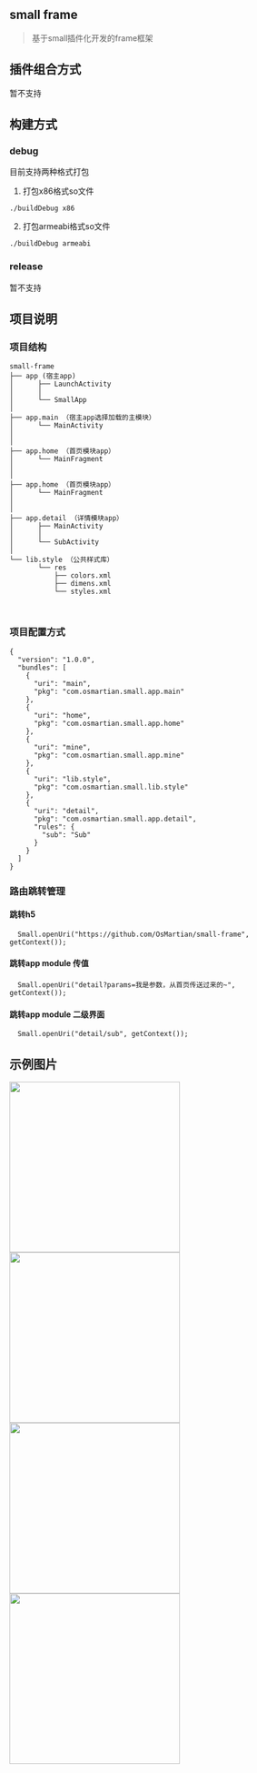 ## small frame

> 基于small插件化开发的frame框架

## 插件组合方式

暂不支持

## 构建方式

### debug

目前支持两种格式打包

1. 打包x86格式so文件

```
./buildDebug x86 
```

2. 打包armeabi格式so文件

```
./buildDebug armeabi
```

### release

暂不支持

## 项目说明

### 项目结构

```
small-frame
├── app (宿主app)
│      ├── LaunchActivity  
│      │  
│      └── SmallApp
│
├── app.main （宿主app选择加载的主模块）
│      └── MainActivity
│
│
├── app.home （首页模块app）
│      └── MainFragment
│
│
├── app.home （首页模块app）
│      └── MainFragment
│      
│          
├── app.detail （详情模块app）
│      ├── MainActivity
│      │   
│      └── SubActivity
│           
└── lib.style （公共样式库）
       └── res
           ├── colors.xml
           ├── dimens.xml
           └── styles.xml
       
    
```

### 项目配置方式

```
{
  "version": "1.0.0",
  "bundles": [
    {
      "uri": "main",
      "pkg": "com.osmartian.small.app.main"
    },
    {
      "uri": "home",
      "pkg": "com.osmartian.small.app.home"
    },
    {
      "uri": "mine",
      "pkg": "com.osmartian.small.app.mine"
    },
    {
      "uri": "lib.style",
      "pkg": "com.osmartian.small.lib.style"
    },
    {
      "uri": "detail",
      "pkg": "com.osmartian.small.app.detail",
      "rules": {
        "sub": "Sub"
      }
    }
  ]
}
```

### 路由跳转管理

#### 跳转h5

```
  Small.openUri("https://github.com/OsMartian/small-frame", getContext());
```

#### 跳转app module 传值

```
  Small.openUri("detail?params=我是参数，从首页传送过来的~", getContext());
```

#### 跳转app module 二级界面

```
  Small.openUri("detail/sub", getContext());
```

## 示例图片

<img src="/screenshot/Screenshot_20170310-023438.jpg" width = "300" align=center />
<img src="/screenshot/Screenshot_20170310-023440.jpg" width = "300" align=center />
<img src="/screenshot/Screenshot_20170310-023445.jpg" width = "300" align=center />
<img src="/screenshot/Screenshot_20170310-023450.jpg" width = "300" align=center />
